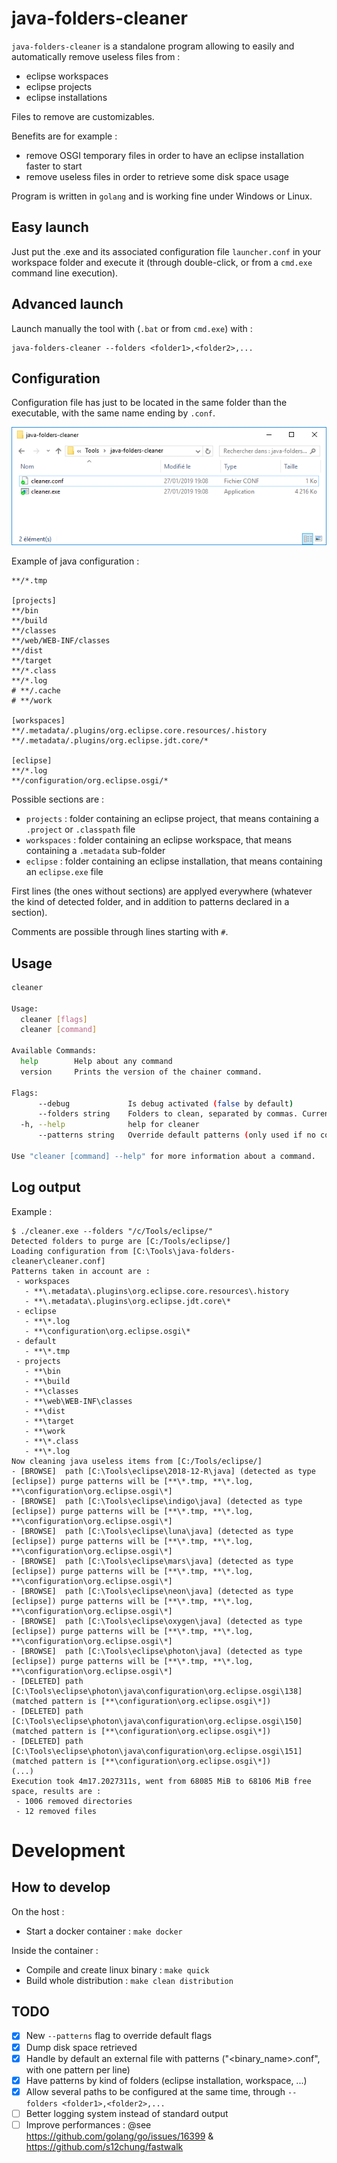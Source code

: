 # java-folders-cleaner

`java-folders-cleaner` is a standalone program allowing to easily and automatically remove useless files from :

- eclipse workspaces
- eclipse projects
- eclipse installations

Files to remove are customizables.

Benefits are for example :

- remove OSGI temporary files in order to have an eclipse installation faster to start
- remove useless files in order to retrieve some disk space usage

Program is written in `golang` and is working fine under Windows or Linux.

## Easy launch 

Just put the .exe and its associated configuration file `launcher.conf` in your workspace folder and execute it (through double-click, or from a `cmd.exe` command line execution).

## Advanced launch

Launch manually the tool with (`.bat` or from `cmd.exe`) with :

```
java-folders-cleaner --folders <folder1>,<folder2>,...
```

## Configuration

Configuration file has just to be located in the same folder than the executable, with the same name ending by `.conf`.

![Directory content](java-folders-cleaner-setup-directory-content.png)

Example of java configuration :

```
**/*.tmp

[projects]
**/bin
**/build
**/classes
**/web/WEB-INF/classes
**/dist
**/target
**/*.class
**/*.log
# **/.cache
# **/work

[workspaces]
**/.metadata/.plugins/org.eclipse.core.resources/.history
**/.metadata/.plugins/org.eclipse.jdt.core/*

[eclipse]
**/*.log
**/configuration/org.eclipse.osgi/*
```

Possible sections are :

- `projects` : folder containing an eclipse project, that means containing a `.project` or `.classpath` file
- `workspaces` : folder containing an eclipse workspace, that means containing a `.metadata` sub-folder
- `eclipse` : folder containing an eclipse installation, that means containing an `eclipse.exe` file

First lines (the ones without sections) are applyed everywhere (whatever the kind of detected folder, and in addition to patterns declared in a section).

Comments are possible through lines starting with `#`.

## Usage

```bash
cleaner

Usage:
  cleaner [flags]
  cleaner [command]

Available Commands:
  help        Help about any command
  version     Prints the version of the chainer command.

Flags:
      --debug             Is debug activated (false by default)
      --folders string    Folders to clean, separated by commas. Current folder will be used as a default, if --folders is not defined.
  -h, --help              help for cleaner
      --patterns string   Override default patterns (only used if no configuration file found). Separate values with commas.

Use "cleaner [command] --help" for more information about a command.

```

## Log output

Example :

```
$ ./cleaner.exe --folders "/c/Tools/eclipse/"
Detected folders to purge are [C:/Tools/eclipse/]
Loading configuration from [C:\Tools\java-folders-cleaner\cleaner.conf]
Patterns taken in account are :
 - workspaces
   - **\.metadata\.plugins\org.eclipse.core.resources\.history
   - **\.metadata\.plugins\org.eclipse.jdt.core\*
 - eclipse
   - **\*.log
   - **\configuration\org.eclipse.osgi\*
 - default
   - **\*.tmp
 - projects
   - **\bin
   - **\build
   - **\classes
   - **\web\WEB-INF\classes
   - **\dist
   - **\target
   - **\work
   - **\*.class
   - **\*.log
Now cleaning java useless items from [C:/Tools/eclipse/]
- [BROWSE]  path [C:\Tools\eclipse\2018-12-R\java] (detected as type [eclipse]) purge patterns will be [**\*.tmp, **\*.log, **\configuration\org.eclipse.osgi\*]
- [BROWSE]  path [C:\Tools\eclipse\indigo\java] (detected as type [eclipse]) purge patterns will be [**\*.tmp, **\*.log, **\configuration\org.eclipse.osgi\*]
- [BROWSE]  path [C:\Tools\eclipse\luna\java] (detected as type [eclipse]) purge patterns will be [**\*.tmp, **\*.log, **\configuration\org.eclipse.osgi\*]
- [BROWSE]  path [C:\Tools\eclipse\mars\java] (detected as type [eclipse]) purge patterns will be [**\*.tmp, **\*.log, **\configuration\org.eclipse.osgi\*]
- [BROWSE]  path [C:\Tools\eclipse\neon\java] (detected as type [eclipse]) purge patterns will be [**\*.tmp, **\*.log, **\configuration\org.eclipse.osgi\*]
- [BROWSE]  path [C:\Tools\eclipse\oxygen\java] (detected as type [eclipse]) purge patterns will be [**\*.tmp, **\*.log, **\configuration\org.eclipse.osgi\*]
- [BROWSE]  path [C:\Tools\eclipse\photon\java] (detected as type [eclipse]) purge patterns will be [**\*.tmp, **\*.log, **\configuration\org.eclipse.osgi\*]
- [DELETED] path [C:\Tools\eclipse\photon\java\configuration\org.eclipse.osgi\138] (matched pattern is [**\configuration\org.eclipse.osgi\*])
- [DELETED] path [C:\Tools\eclipse\photon\java\configuration\org.eclipse.osgi\150] (matched pattern is [**\configuration\org.eclipse.osgi\*])
- [DELETED] path [C:\Tools\eclipse\photon\java\configuration\org.eclipse.osgi\151] (matched pattern is [**\configuration\org.eclipse.osgi\*])
(...)
Execution took 4m17.2027311s, went from 68085 MiB to 68106 MiB free space, results are :
 - 1006 removed directories
 - 12 removed files
```

# Development

## How to develop

On the host :

- Start a docker container : `make docker`

Inside the container :

- Compile and create linux binary : `make quick`
- Build whole distribution : `make clean distribution`

## TODO

- [x] New `--patterns` flag to override default flags
- [x] Dump disk space retrieved
- [x] Handle by default an external file with patterns ("<binary_name>.conf", with one pattern per line)
- [x] Have patterns by kind of folders (eclipse installation, workspace, ...)
- [x] Allow several paths to be configured at the same time, through `--folders <folder1>,<folder2>,...`
- [ ] Better logging system instead of standard output
- [ ] Improve performances : @see https://github.com/golang/go/issues/16399 & https://github.com/s12chung/fastwalk
